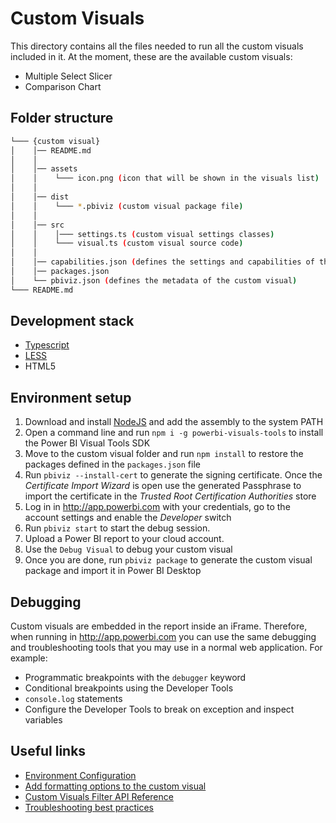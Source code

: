 # Custom Visuals
This directory contains all the files needed to run all the custom visuals included in it.
At the moment, these are the available custom visuals:
- Multiple Select Slicer
- Comparison Chart

## Folder structure
```bash
└─── {custom visual}
│    │── README.md
│    │
│    │── assets
│    │    └─── icon.png (icon that will be shown in the visuals list)
│    │
│    │── dist
│    │    └─── *.pbiviz (custom visual package file)
│    │
│    │── src
│    │    │─── settings.ts (custom visual settings classes)
│    │    └─── visual.ts (custom visual source code)
│    │
│    │── capabilities.json (defines the settings and capabilities of the custom visual)
│    │── packages.json
│    └── pbiviz.json (defines the metadata of the custom visual)
└─── README.md
```

## Development stack
- [Typescript](https://www.typescriptlang.org/)
- [LESS](http://lesscss.org/)
- HTML5

## Environment setup
1. Download and install [NodeJS](https://nodejs.org/es/download/) and add the assembly to the system PATH
2. Open a command line and run `npm i -g powerbi-visuals-tools` to install the Power BI Visual Tools SDK
3. Move to the custom visual folder and run `npm install` to restore the packages defined in the `packages.json` file
3. Run `pbiviz --install-cert` to generate the signing certificate. Once the *Certificate Import Wizard* is open use the generated Passphrase to import the certificate in the *Trusted Root Certification Authorities* store
4. Log in in http://app.powerbi.com with your credentials, go to the account settings and enable the *Developer* switch
5. Run `pbiviz start` to start the debug session.
6. Upload a Power BI report to your cloud account.
7. Use the `Debug Visual` to debug your custom visual
6. Once you are done, run `pbiviz package` to generate the custom visual package and import it in Power BI Desktop

## Debugging
Custom visuals are embedded in the report inside an iFrame. Therefore, when running in http://app.powerbi.com you can use the same debugging and troubleshooting tools that you may use in a normal web application.
For example:
- Programmatic breakpoints with the `debugger` keyword
- Conditional breakpoints using the Developer Tools
- `console.log` statements
- Configure the Developer Tools to break on exception and inspect variables

## Useful links
 - [Environment Configuration](https://docs.microsoft.com/en-us/power-bi/developer/visuals/custom-visual-develop-tutorial)
 - [Add formatting options to the custom visual](https://docs.microsoft.com/en-us/power-bi/developer/visuals/custom-visual-develop-tutorial-format-options)
 - [Custom Visuals Filter API Reference](https://docs.microsoft.com/en-us/power-bi/developer/visuals/filter-api)
 - [Troubleshooting best practices](https://docs.microsoft.com/en-us/power-bi/developer/visuals/power-bi-custom-visuals-troubleshoot)